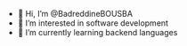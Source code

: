 - 👋 Hi, I’m @BadreddineBOUSBA
- 👀 I’m interested in software development
- 🌱 I’m currently learning backend languages


<!---
BadreddineBOUSBA/BadreddineBOUSBA is a ✨ special ✨ repository because its `README.md` (this file) appears on your GitHub profile.
You can click the Preview link to take a look at your changes.
--->
